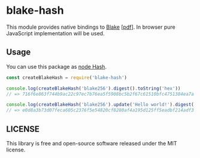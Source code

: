 # blake-hash

This module provides native bindings to [Blake][1] [[pdf][2]]. In browser pure JavaScript implementation will be used.

## Usage

You can use this package as [node Hash][3].

```js
const createBlakeHash = require('blake-hash')

console.log(createBlakeHash('blake256').digest().toString('hex'))
// => 716f6e863f744b9ac22c97ec7b76ea5f5908bc5b2f67c61510bfc4751384ea7a

console.log(createBlakeHash('blake256').update('Hello world!').digest('hex'))
// => e0d8a3b73d07feca605c2376f5e54820cf8280af4a195d125ff5eadbf214adf3
```

## LICENSE

This library is free and open-source software released under the MIT license.

[1]: http://131002.net/blake/
[2]: http://131002.net/blake/blake.pdf
[3]: https://nodejs.org/api/crypto.html#crypto_class_hash

